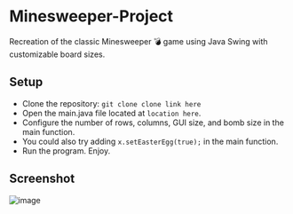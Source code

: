# Minesweeper-Project
Recreation of the classic Minesweeper 💣 game using Java Swing with customizable board sizes.
## Setup
- Clone the repository: ```git clone clone link here```
- Open the main.java file located at ```location here```.
- Configure the number of rows, columns, GUI size, and bomb size in the main function.
- You could also try adding ```x.setEasterEgg(true);``` in the main function.
- Run the program. Enjoy.
## Screenshot
![image](https://github.com/VintanaEnf/Minesweeper-Project/assets/104513214/a5bb07a3-bf69-4592-a931-7fc44291944f)

